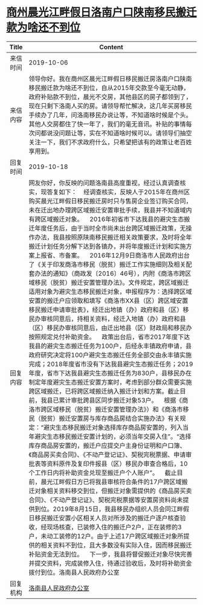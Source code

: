 # <a href="http://www.shangluo.gov.cn/zmhd/ldxxxx.jsp?urltype=leadermail.LeaderMailContentUrl&wbtreeid=1112&leadermailid=5483">商州晨光江畔假日洛南户口陕南移民搬迁款为啥还不到位</a>
| Title |                                                                                                                                                                                                                                                                                                                                                                                                                                                                                                                                                                                                                          Content                                                                                                                                                                                                                                                                                                                                                                                                                                                                                                                                                                                                                           |
|:-----:|------------------------------------------------------------------------------------------------------------------------------------------------------------------------------------------------------------------------------------------------------------------------------------------------------------------------------------------------------------------------------------------------------------------------------------------------------------------------------------------------------------------------------------------------------------------------------------------------------------------------------------------------------------------------------------------------------------------------------------------------------------------------------------------------------------------------------------------------------------------------------------------------------------------------------------------------------------------------------------------------------------------------------------------------------------------------------------------------------------------------------------------------------------------------------------------------------------------------------------------------------------|
| 来信时间  | 2019-10-06                                                                                                                                                                                                                                                                                                                                                                                                                                                                                                                                                                                                                                                                                                                                                                                                                                                                                                                                                                                                                                                                                                                                                                                                                                                 |
| 来信内容  | 领导你好。我在商州区晨光江畔假日移民搬迁房洛南户口陕南移民搬迁款为啥还不到位，自从2015年交款至今毫无动静，政府补贴款不到位，晨光不交房，其他县区的房子都领到了，现在只剩下洛南人买的房。请领导帮忙解决，这几年买房移民手续办了几年，问洛南移民办说让等，不知道啥时候是个头。其他人交房都住了快一年了，我们的毫无音讯。补贴的事情每次问都说没问题让等，实在不知道啥时候可以。请领导们抽空关注一下，我们不求政府什么，只希望把该有的政策让老百姓享用到。                                                                                                                                                                                                                                                                                                                                                                                                                                                                                                                                                                                                                                                                                                                                                                                                                                                                                                                                                                                                                              |
| 回复时间  | 2019-10-18                                                                                                                                                                                                                                                                                                                                                                                                                                                                                                                                                                                                                                                                                                                                                                                                                                                                                                                                                                                                                                                                                                                                                                                                                                                 |
| 回复内容  | 网友你好，你反映的问题洛南县高度重视，经过认真调查核实，现答复如下：    经调查核实，反映人于2015年在商州区购买晨光江畔假日移民搬迁房时只与售房企业签订购买合同，未在迁出地办理跨区域搬迁安置审批手续，我县并不知道域内有跨区域搬迁对象。    2016年初省市下达我县的避灾生态搬迁年度任务后，由于当时全市尚未出台跨区域搬迁政策，无操作办法，我县按照原陕南移民搬迁相关政策要求，及时将全年搬迁计划任务分解下达到各镇办，并将年度搬迁计划和实施方案上报省、市备案。    2016年12月9日商洛市人民政府出台了《关于印发商洛市移民（脱贫）搬迁工作实施细则及相关配套办法的通知》（商政发〔2016〕46号），内附《商洛市跨区域移民（脱贫）搬迁安置管理办法》。文件规定，跨区域搬迁适用对象为避灾生态移民搬迁对象，申报程序为：选择跨区域安置的搬迁户应领取和填写《商洛市XX县（区）跨区域安置移民搬迁申请审批表》，经迁出地镇（办）政府和县（区）移民办审核同意后，持相关资料，经迁入地镇（办）政府和县（区）移民办审核同意后，由迁出地县（区）财政局和移民办按照规定兑付补助资金。    政策出台后，省市2017年度下达我县的避灾生态搬迁任务为100户，后经永丰镇政府申请，县政府研究决定将100户避灾生态搬迁任务全部交由永丰镇实施完成；2018年度省市没有下达我县避灾生态搬迁任务；2019年度，省市下达我县避灾生态搬迁任务为830户，县移民办在制定年度避灾生态搬迁安置方案时，考虑到部分群众需要实施跨区域搬迁，已将跨区域搬迁纳入搬迁计划和方案。截止目前，我县已累计审批跨县区同步搬迁对象53户。    根据《商洛市跨区域移民（脱贫）搬迁安置管理办法》）和《商洛市移民（脱贫）搬迁安置房与库存商品房结合实施办法》有关规定：“避灾生态移民搬迁对象选择库存商品房安置的，列入当年避灾生态移民搬迁安置计划的，必须当年交房入住”。“选择库存商品房安置的，搬迁户应提交户主身份证明和户口簿、《商品房买卖合同》、《不动产登记证》、契税完税票据、申请审批表等资料原件及复印件报县（区）移民办审查合格后，10个工作日内将补助资金兑现至搬迁户个人账户”。    截止目前，晨光江畔假日方已将我县审核符合条件的17户跨区域搬迁对象相关资料移交到位，但搬迁对象需提供的《商品房买卖合同》、《不动产登记证》、契税完税票据等安置房资料尚未提供到位。2019年8月15日，我县移民办组织人员会同江畔假日移民搬迁安置小区相关人员对所涉及的搬迁户逐户核查验收，经现场核查，已装修入住的搬迁户2户，正在装修的3户，未动工装修的12户。由于上述17户跨区域搬迁对象所提供的相关资料不到位，且大多数没有实际入住，因而移民搬迁补贴资金无法到位。    下一步，我县将督促搬迁对象尽快完善并提交资料，完成装修入住，待通过验收后，及时将补助资金拨付到位。洛南县人民政府办公室 |
| 回复机构  | <a href="../../categories/agencies/洛南县人民政府办公室.md">洛南县人民政府办公室</a>                                                                                                                                                                                                                                                                                                                                                                                                                                                                                                                                                                                                                                                                                                                                                                                                                                                                                                                                                                                                                                                                                                                                                                                             |